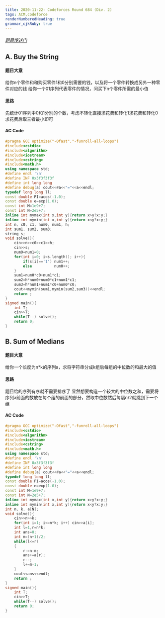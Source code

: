```yaml
---
title: 2020-11-22- Codeforces Round 684 (Div. 2)
tags: ACM,codeforce
renderNumberedHeading: true
grammar_cjkRuby: true
---
```

###### [题目传送门](https://codeforces.com/contest/1440)
## A. Buy the String
#### 题目大意
给你n个零件和和购买零件1和0分别需要的钱，以及将一个零件转换成另外一种零件对应的钱
给你一个01序列代表零件的情况，问买下n个零件所需的最小值
#### 思路
先统计01序列中0和1分别的个数，考虑不转化直接求花费和转化1求花费和转化0求花费后取三者最小即可
#### AC Code

``` cpp
#pragma GCC optimize("-Ofast","-funroll-all-loops")
#include<cstdio>
#include<algorithm>
#include<iostream>
#include<cstring>
#include<math.h>
using namespace std;
#define endl '\n'
#define INF 0x3f3f3f3f
#define int long long
#define debug(a) cout<<#a<<"="<<a<<endl;
typedef long long ll;
const double PI=acos(-1.0);
const double e=exp(1.0);
const int M=1e9+7;
const int N=2e5+7;
inline int mymax(int x,int y){return x>y?x:y;}
inline int mymin(int x,int y){return x<y?x:y;}
int n, c0, c1, num0, num1, h;
int sum1, sum2, sum3;
string s;
void solve(){
    cin>>n>>c0>>c1>>h;
    cin>>s;
    num0=num1=0;
    for(int i=0; i<s.length(); i++){
        if(s[i]=='1') num1++;
        else          num0++;
    }
    sum1=num0*c0+num1*c1;
    sum2=h*num0+num0*c1+num1*c1;
    sum3=h*num1+num1*c0+num0*c0;
    cout<<mymin(sum1,mymin(sum2,sum3))<<endl;
    return ;
}
signed main(){
    int T;
    cin>>T;
    while(T--) solve();
    return 0;
}
```

## B. Sum of Medians
#### 题目大意
给你一个长度为n\*k的序列a，求将字符串分成k组后每组的中位数的和最大的值
#### 思路
题目给的序列有序就不需要排序了
显然想要构造一个较大的中位数之和，需要将序列a前面的数放在每个组的前面的部分，然取中位数然后每隔n/2就跳到下一个组
#### AC Code

``` cpp
#pragma GCC optimize("-Ofast","-funroll-all-loops")
#include<cstdio>
#include<algorithm>
#include<iostream>
#include<cstring>
#include<math.h>
using namespace std;
#define endl '\n'
#define INF 0x3f3f3f3f
#define int long long
#define debug(a) cout<<#a<<"="<<a<<endl;
typedef long long ll;
const double PI=acos(-1.0);
const double e=exp(1.0);
const int M=1e9+7;
const int N=2e5+7;
inline int mymax(int x,int y){return x>y?x:y;}
inline int mymin(int x,int y){return x<y?x:y;}
int n, k, a[N];
void solve(){
    cin>>n>>k;
    for(int i=1; i<=n*k; i++) cin>>a[i];
    int l=1,r=n*k;
    int ans=0;
    int m=(n+1)/2;
    while(l<=r)
    {
        r-=n-m;
        ans+=a[r];
        r--;
        l+=m-1;
    }
    cout<<ans<<endl;
    return ;
}
signed main(){
    int T;
    cin>>T;
    while(T--) solve();
    return 0;
}
```